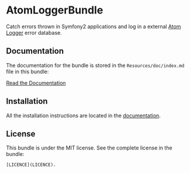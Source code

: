 AtomLoggerBundle
================

Catch errors thrown in Symfony2 applications and log in a external [Atom Logger](http://atomlogger.com/) error database.

Documentation
-------------

The documentation for the bundle is stored in the `Resources/doc/index.md` file in this bundle:

[Read the Documentation](https://github.com/frodosghost/AtomLoggerBundle/blob/master/Resources/doc/index.md)

Installation
------------

All the installation instructions are located in the [documentation](https://github.com/frodosghost/AtomLoggerBundle/blob/master/Resources/doc/index.md).

License
-------

This bundle is under the MIT license. See the complete license in the bundle:

    [LICENCE](LICENCE).
